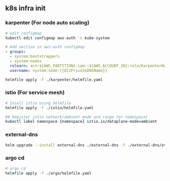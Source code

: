 ## k8s infra init

### karpenter (For node auto scaling)

```bash
# edit configmap
kubectl edit configmap aws-auth -n kube-system
```

```yaml
# Add section in aws-auth configmap
- groups:
  - system:bootstrappers
  - system:nodes
  rolearn: arn:${AWS_PARTITION}:iam::${AWS_ACCOUNT_ID}:role/KarpenterNodeRole-${CLUSTER_NAME}
  username: system:node:{{EC2PrivateDNSName}}
```

```bash
helmfile apply -f ./karpenter/helmfile.yaml
```

### istio (For service mesh)

```bash
# Insall istio using helmfile
helmfile apply -f ./istio/helmfile.yaml

## Register istio network(ambient mode and range for namespace)
kubectl label namespace {namespace} istio.io/dataplane-mode=ambient
```

### external-dns

```bash
helm upgrade --install external-dns ./external-dns -f ./external-dns/overwrite-values.yaml -n external-dns --create-namespace
```

### argo cd

```bash
# argo cd
helmfile apply -f ./argo/helmfile.yaml
```
